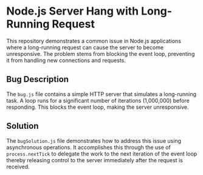 # Node.js Server Hang with Long-Running Request

This repository demonstrates a common issue in Node.js applications where a long-running request can cause the server to become unresponsive. The problem stems from blocking the event loop, preventing it from handling new connections and requests.

## Bug Description
The `bug.js` file contains a simple HTTP server that simulates a long-running task.  A loop runs for a significant number of iterations (1,000,000) before responding. This blocks the event loop, making the server unresponsive.

## Solution
The `bugSolution.js` file demonstrates how to address this issue using asynchronous operations. It accomplishes this through the use of `process.nextTick` to delegate the work to the next iteration of the event loop thereby releasing control to the server immediately after the request is received.